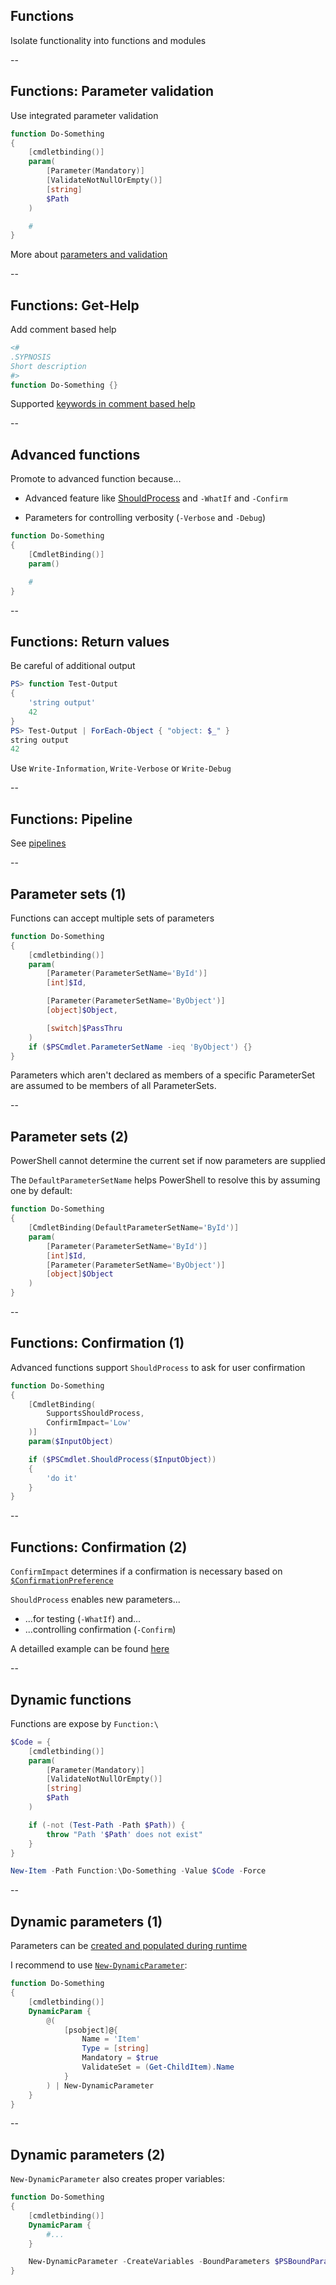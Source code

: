 <!-- .slide: id="functions" -->

## Functions

Isolate functionality into functions and modules

--

<!-- .slide: id="parameter_validation" -->

## Functions: Parameter validation

Use integrated parameter validation

```powershell
function Do-Something
{
    [cmdletbinding()]
    param(
        [Parameter(Mandatory)]
        [ValidateNotNullOrEmpty()]
        [string]
        $Path
    )

    #
}
```

More about [parameters and validation](https://docs.microsoft.com/en-us/powershell/module/microsoft.powershell.core/about/about_functions_advanced_parameters?view=powershell-6)

--

<!-- .slide: id="get_help" -->

## Functions: Get-Help

Add comment based help

```powershell
<#
.SYPNOSIS
Short description
#>
function Do-Something {}
```

Supported [keywords in comment based help](https://docs.microsoft.com/en-us/powershell/module/microsoft.powershell.core/about/about_comment_based_help?view=powershell-6#comment-based-help-keywords)

--

<!-- .slide: id="advanced_functions" -->

## Advanced functions

Promote to advanced function because...

- Advanced feature like [ShouldProcess](#/shouldprocess) and `-WhatIf` and `-Confirm`

- Parameters for controlling verbosity (`-Verbose` and `-Debug`)

```powershell
function Do-Something
{
    [CmdletBinding()]
    param()

    #
}
```

--

<!-- .slide: id="return_values" -->

## Functions: Return values

Be careful of additional output

```powershell
PS> function Test-Output
{
    'string output'
    42
}
PS> Test-Output | ForEach-Object { "object: $_" }
string output
42
```

Use `Write-Information`, `Write-Verbose` or `Write-Debug`

--

<!-- .slide: id="valuefrompipeline" -->

## Functions: Pipeline

See [pipelines](#/pipelines)

--

<!-- .slide: id="parameter_sets" -->

## Parameter sets (1)

Functions can accept multiple sets of parameters

```powershell
function Do-Something
{
    [cmdletbinding()]
    param(
        [Parameter(ParameterSetName='ById')]
        [int]$Id,

        [Parameter(ParameterSetName='ByObject')]
        [object]$Object,

        [switch]$PassThru
    )
    if ($PSCmdlet.ParameterSetName -ieq 'ByObject') {}
}
```

Parameters which aren't declared as members of a specific ParameterSet are assumed to be members of all ParameterSets.

--

<!-- .slide: id="defaultparameterset" -->

## Parameter sets (2)

PowerShell cannot determine the current set if now parameters are supplied

The `DefaultParameterSetName` helps PowerShell to resolve this by assuming one by default:

```powershell
function Do-Something
{
    [CmdletBinding(DefaultParameterSetName='ById')]
    param(
        [Parameter(ParameterSetName='ById')]
        [int]$Id,
        [Parameter(ParameterSetName='ByObject')]
        [object]$Object
    )
}
```

--

<!-- .slide: id="shouldprocess" -->

## Functions: Confirmation (1)

Advanced functions support `ShouldProcess` to ask for user confirmation

```powershell
function Do-Something
{
    [CmdletBinding(
        SupportsShouldProcess,
        ConfirmImpact='Low'
    )]
    param($InputObject)

    if ($PSCmdlet.ShouldProcess($InputObject))
    {
        'do it'
    }
}
```

--

## Functions: Confirmation (2)

`ConfirmImpact` determines if a confirmation is necessary based on [`$ConfirmationPreference`](https://docs.microsoft.com/en-us/powershell/module/microsoft.powershell.core/about/about_preference_variables?view=powershell-6)

`ShouldProcess` enables new parameters...

- ...for testing (`-WhatIf`) and...
- ...controlling confirmation (`-Confirm`)

A detailled example can be found [here](http://dille.name/blog/2017/08/27/how-to-use-shouldprocess-in-powershell-functions/)

--

<!-- .slide: id="dynamic_functions" -->

## Dynamic functions

Functions are expose by `Function:\`

```powershell
$Code = {
    [cmdletbinding()]
    param(
        [Parameter(Mandatory)]
        [ValidateNotNullOrEmpty()]
        [string]
        $Path
    )

    if (-not (Test-Path -Path $Path)) {
        throw "Path '$Path' does not exist"
    }
}

New-Item -Path Function:\Do-Something -Value $Code -Force
```

--

<!-- .slide: id="dynamic_parameters" -->

## Dynamic parameters (1)

Parameters can be [created and populated during runtime](https://docs.microsoft.com/en-us/powershell/module/microsoft.powershell.core/about/about_functions_advanced_parameters?view=powershell-6#dynamic-parameters)

I recommend to use [`New-DynamicParameter`](https://github.com/beatcracker/Powershell-Misc/blob/master/New-DynamicParameter.ps1):

```powershell
function Do-Something
{
    [cmdletbinding()]
    DynamicParam {
        @(
            [psobject]@{
                Name = 'Item'
                Type = [string]
                Mandatory = $true
                ValidateSet = (Get-ChildItem).Name
            }
        ) | New-DynamicParameter
    }
}
```

--

## Dynamic parameters (2)

`New-DynamicParameter` also creates proper variables:

```powershell
function Do-Something
{
    [cmdletbinding()]
    DynamicParam {
        #...
    }

    New-DynamicParameter -CreateVariables -BoundParameters $PSBoundParameters
}
```

